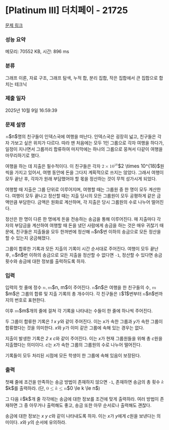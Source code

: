 # [Platinum III] 더치페이 - 21725 

[문제 링크](https://www.acmicpc.net/problem/21725) 

### 성능 요약

메모리: 70552 KB, 시간: 896 ms

### 분류

그래프 이론, 자료 구조, 그래프 탐색, 누적 합, 분리 집합, 작은 집합에서 큰 집합으로 합치는 테크닉

### 제출 일자

2025년 10월 9일 16:59:39

### 문제 설명

<p><mjx-container class="MathJax" jax="CHTML" style="font-size: 109%; position: relative;"> <mjx-math class="MJX-TEX" aria-hidden="true"><mjx-mi class="mjx-i"><mjx-c class="mjx-c1D45B TEX-I"></mjx-c></mjx-mi></mjx-math><mjx-assistive-mml unselectable="on" display="inline"><math xmlns="http://www.w3.org/1998/Math/MathML"><mi>n</mi></math></mjx-assistive-mml><span aria-hidden="true" class="no-mathjax mjx-copytext">$n$</span></mjx-container>명의 친구들이 인덱스국에 여행을 떠난다. 인덱스국은 굉장히 넓고, 친구들은 각자 가보고 싶은 위치가 다르다. 따라 맨 처음에는 모두 1인 그룹으로 각자 여행을 하다가, 일정이 지나면서 그룹끼리 합류하여 마지막에는 하나의 그룹으로 뭉쳐서 다같이 여행을 마무리하기로 했다.</p>

<p>여행을 하는 데 지출은 필수적이다. 이 친구들은 각자 <mjx-container class="MathJax" jax="CHTML" style="font-size: 109%; position: relative;"><mjx-math class="MJX-TEX" aria-hidden="true"><mjx-mn class="mjx-n"><mjx-c class="mjx-c32"></mjx-c></mjx-mn><mjx-mo class="mjx-n" space="3"><mjx-c class="mjx-cD7"></mjx-c></mjx-mo><mjx-msup space="3"><mjx-mn class="mjx-n"><mjx-c class="mjx-c31"></mjx-c><mjx-c class="mjx-c30"></mjx-c></mjx-mn><mjx-script style="vertical-align: 0.393em;"><mjx-texatom size="s" texclass="ORD"><mjx-mn class="mjx-n"><mjx-c class="mjx-c31"></mjx-c><mjx-c class="mjx-c38"></mjx-c></mjx-mn></mjx-texatom></mjx-script></mjx-msup></mjx-math><mjx-assistive-mml unselectable="on" display="inline"><math xmlns="http://www.w3.org/1998/Math/MathML"><mn>2</mn><mo>×</mo><msup><mn>10</mn><mrow data-mjx-texclass="ORD"><mn>18</mn></mrow></msup></math></mjx-assistive-mml><span aria-hidden="true" class="no-mathjax mjx-copytext">$2 \times 10^{18}$</span></mjx-container>원씩을 가지고 있어서, 여행 동안에 돈을 그다지 계획적으로 쓰지는 않았다. 그래서 여행이 모두 끝난 후, 각자가 원래 부담했어야 할 몫을 정산하는 것이 무척 성가시게 되었다.</p>

<p>여행할 때 지출은 그룹 단위로 이루어지며, 여행할 때는 그룹원 중 한 명이 모두 계산한다. 여행이 모두 끝나고 정산할 때는 지출 당시의 모든 그룹원이 모두 공평하게 같은 금액만큼 부담한다. 금액은 원화로 계산하며, 각 지출은 당시 그룹원의 수로 나누어 떨어진다.</p>

<p>정산은 한 명이 다른 한 명에게 돈을 전송하는 송금을 통해 이루어진다. 매 지출마다 각자의 부담금을 계산하여 여행할 때 돈을 냈던 사람에게 송금을 하는 것은 매우 귀찮기 때문에, 친구들은 지출들을 모두 한꺼번에 정산해 <mjx-container class="MathJax" jax="CHTML" style="font-size: 109%; position: relative;"><mjx-math class="MJX-TEX" aria-hidden="true"><mjx-mi class="mjx-i"><mjx-c class="mjx-c1D45B TEX-I"></mjx-c></mjx-mi></mjx-math><mjx-assistive-mml unselectable="on" display="inline"><math xmlns="http://www.w3.org/1998/Math/MathML"><mi>n</mi></math></mjx-assistive-mml><span aria-hidden="true" class="no-mathjax mjx-copytext">$n$</span></mjx-container>번 이하의 송금으로 모든 정산을 할 수 있는지 궁금해졌다.</p>

<p>그룹이 합류한 기록과 모든 지출의 기록이 시간 순서대로 주어진다. 여행이 모두 끝난 후, <mjx-container class="MathJax" jax="CHTML" style="font-size: 109%; position: relative;"><mjx-math class="MJX-TEX" aria-hidden="true"><mjx-mi class="mjx-i"><mjx-c class="mjx-c1D45B TEX-I"></mjx-c></mjx-mi></mjx-math><mjx-assistive-mml unselectable="on" display="inline"><math xmlns="http://www.w3.org/1998/Math/MathML"><mi>n</mi></math></mjx-assistive-mml><span aria-hidden="true" class="no-mathjax mjx-copytext">$n$</span></mjx-container>번 이하의 송금으로 모든 지출을 정산할 수 없다면 <code>-1</code>, 정산할 수 있다면 송금 횟수와 송금에 대한 정보를 출력하도록 하자.</p>

### 입력 

 <p>입력의 첫 줄에 정수 <mjx-container class="MathJax" jax="CHTML" style="font-size: 109%; position: relative;"><mjx-math class="MJX-TEX" aria-hidden="true"><mjx-mi class="mjx-i"><mjx-c class="mjx-c1D45B TEX-I"></mjx-c></mjx-mi><mjx-mo class="mjx-n"><mjx-c class="mjx-c2C"></mjx-c></mjx-mo><mjx-mi class="mjx-i" space="2"><mjx-c class="mjx-c1D45A TEX-I"></mjx-c></mjx-mi></mjx-math><mjx-assistive-mml unselectable="on" display="inline"><math xmlns="http://www.w3.org/1998/Math/MathML"><mi>n</mi><mo>,</mo><mi>m</mi></math></mjx-assistive-mml><span aria-hidden="true" class="no-mathjax mjx-copytext">$n, m$</span></mjx-container>이 주어진다. <mjx-container class="MathJax" jax="CHTML" style="font-size: 109%; position: relative;"><mjx-math class="MJX-TEX" aria-hidden="true"><mjx-mi class="mjx-i"><mjx-c class="mjx-c1D45B TEX-I"></mjx-c></mjx-mi></mjx-math><mjx-assistive-mml unselectable="on" display="inline"><math xmlns="http://www.w3.org/1998/Math/MathML"><mi>n</mi></math></mjx-assistive-mml><span aria-hidden="true" class="no-mathjax mjx-copytext">$n$</span></mjx-container>은 여행을 한 친구들의 수, <mjx-container class="MathJax" jax="CHTML" style="font-size: 109%; position: relative;"><mjx-math class="MJX-TEX" aria-hidden="true"><mjx-mi class="mjx-i"><mjx-c class="mjx-c1D45A TEX-I"></mjx-c></mjx-mi></mjx-math><mjx-assistive-mml unselectable="on" display="inline"><math xmlns="http://www.w3.org/1998/Math/MathML"><mi>m</mi></math></mjx-assistive-mml><span aria-hidden="true" class="no-mathjax mjx-copytext">$m$</span></mjx-container>은 그룹의 합류 및 지출 기록의 총 개수이다. 각 친구들은 <mjx-container class="MathJax" jax="CHTML" style="font-size: 109%; position: relative;"><mjx-math class="MJX-TEX" aria-hidden="true"><mjx-mn class="mjx-n"><mjx-c class="mjx-c31"></mjx-c></mjx-mn></mjx-math><mjx-assistive-mml unselectable="on" display="inline"><math xmlns="http://www.w3.org/1998/Math/MathML"><mn>1</mn></math></mjx-assistive-mml><span aria-hidden="true" class="no-mathjax mjx-copytext">$1$</span></mjx-container>번부터 <mjx-container class="MathJax" jax="CHTML" style="font-size: 109%; position: relative;"><mjx-math class="MJX-TEX" aria-hidden="true"><mjx-mi class="mjx-i"><mjx-c class="mjx-c1D45B TEX-I"></mjx-c></mjx-mi></mjx-math><mjx-assistive-mml unselectable="on" display="inline"><math xmlns="http://www.w3.org/1998/Math/MathML"><mi>n</mi></math></mjx-assistive-mml><span aria-hidden="true" class="no-mathjax mjx-copytext">$n$</span></mjx-container>번까지의 번호로 표현한다.</p>

<p>이후 <mjx-container class="MathJax" jax="CHTML" style="font-size: 109%; position: relative;"><mjx-math class="MJX-TEX" aria-hidden="true"><mjx-mi class="mjx-i"><mjx-c class="mjx-c1D45A TEX-I"></mjx-c></mjx-mi></mjx-math><mjx-assistive-mml unselectable="on" display="inline"><math xmlns="http://www.w3.org/1998/Math/MathML"><mi>m</mi></math></mjx-assistive-mml><span aria-hidden="true" class="no-mathjax mjx-copytext">$m$</span></mjx-container>개의 줄에 걸쳐 각 기록을 나타내는 수들이 한 줄에 하나씩 주어진다.</p>

<p>두 그룹이 합류한 기록은 <em>1 x y</em>와 같이 주어진다. 이는 <em>x</em>가 속한 그룹과 <em>y</em>가 속한 그룹이 합류했다는 것을 의미한다. <em>x</em>와 <em>y</em>가 이미 같은 그룹에 속해 있는 경우는 없다.</p>

<p>지출이 발생한 기록은 <em>2 x c</em>와 같이 주어진다. 이는 <em>x</em>가 현재 그룹원들을 위해 총 <em>c</em>원을 지출했다는 의미이다. <em>c</em>는 <em>x</em>가 속한 그룹의 그룹원의 수로 나누어 떨어진다.</p>

<p>기록들이 모두 처리된 시점에 모든 학생이 한 그룹에 속해 있음이 보장된다.</p>

### 출력 

 <p>첫째 줄에 조건을 만족하는 송금 방법이 존재하지 않으면 <code>-1</code>, 존재하면 송금의 총 횟수 <mjx-container class="MathJax" jax="CHTML" style="font-size: 109%; position: relative;"><mjx-math class="MJX-TEX" aria-hidden="true"><mjx-mi class="mjx-i"><mjx-c class="mjx-c1D458 TEX-I"></mjx-c></mjx-mi></mjx-math><mjx-assistive-mml unselectable="on" display="inline"><math xmlns="http://www.w3.org/1998/Math/MathML"><mi>k</mi></math></mjx-assistive-mml><span aria-hidden="true" class="no-mathjax mjx-copytext">$k$</span></mjx-container>를 출력하라. (단, <mjx-container class="MathJax" jax="CHTML" style="font-size: 109%; position: relative;"><mjx-math class="MJX-TEX" aria-hidden="true"><mjx-mn class="mjx-n"><mjx-c class="mjx-c30"></mjx-c></mjx-mn><mjx-mo class="mjx-n" space="4"><mjx-c class="mjx-c2264"></mjx-c></mjx-mo><mjx-mi class="mjx-i" space="4"><mjx-c class="mjx-c1D458 TEX-I"></mjx-c></mjx-mi><mjx-mo class="mjx-n" space="4"><mjx-c class="mjx-c2264"></mjx-c></mjx-mo><mjx-mi class="mjx-i" space="4"><mjx-c class="mjx-c1D45B TEX-I"></mjx-c></mjx-mi></mjx-math><mjx-assistive-mml unselectable="on" display="inline"><math xmlns="http://www.w3.org/1998/Math/MathML"><mn>0</mn><mo>≤</mo><mi>k</mi><mo>≤</mo><mi>n</mi></math></mjx-assistive-mml><span aria-hidden="true" class="no-mathjax mjx-copytext">$0 \le k \le n$</span></mjx-container>)</p>

<p>그 다음 <mjx-container class="MathJax" jax="CHTML" style="font-size: 109%; position: relative;"><mjx-math class="MJX-TEX" aria-hidden="true"><mjx-mi class="mjx-i"><mjx-c class="mjx-c1D458 TEX-I"></mjx-c></mjx-mi></mjx-math><mjx-assistive-mml unselectable="on" display="inline"><math xmlns="http://www.w3.org/1998/Math/MathML"><mi>k</mi></math></mjx-assistive-mml><span aria-hidden="true" class="no-mathjax mjx-copytext">$k$</span></mjx-container>개 줄 각각에는 송금에 대한 정보를 조건에 맞게 출력하라. 여러 방법이 존재하면 그 중 아무거나 출력해도 좋고, 송금 또한 아무 순서로나 출력해도 괜찮다.</p>

<p>송금에 대한 정보는 <em>x y c</em>와 같이 나타내도록 하자. 이는 <em>x</em>가 <em>y</em>에게 <em>c</em>원을 보낸다는 의미이다. <em>x</em>와 <em>y</em>의 순서에 유의하라.</p>

